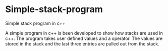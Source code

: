 # Simple-stack-program
Simple stack program in c++

A simple program in c++ is been developed to 
show how stacks are used in c++.
The program takes user defined values
and a operator. The values are stored in 
the stack and the last three entries are
pulled out from the stack. 

